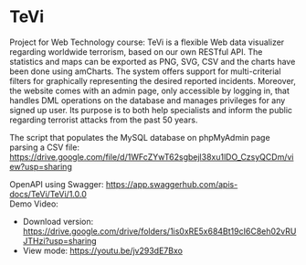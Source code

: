 # TeVi
Project for Web Technology course:
TeVi is a flexible Web data visualizer regarding worldwide terrorism, based on our own RESTful API. The statistics and maps can be exported as PNG, SVG, CSV and the charts have been done using amCharts. The system offers support for multi-criterial filters for graphically representing the desired reported incidents. Moreover, the website comes with an admin page, only accessible by logging in, that handles DML operations on the database and manages privileges for any signed up user. Its purpose is to both help specialists and inform the public regarding terrorist attacks from the past 50 years.

The script that populates the MySQL database on phpMyAdmin page parsing a CSV file:</br>
  https://drive.google.com/file/d/1WFcZYwT62sgbejl38xu1lDO_CzsyQCDm/view?usp=sharing 
  
OpenAPI using Swagger: https://app.swaggerhub.com/apis-docs/TeVi/TeVi/1.0.0 </br>
Demo Video:
  - Download version: https://drive.google.com/drive/folders/1is0xRE5x684Bt19cI6C8eh02vRUJTHzi?usp=sharing
  - View mode: https://youtu.be/jv293dE7Bxo 
